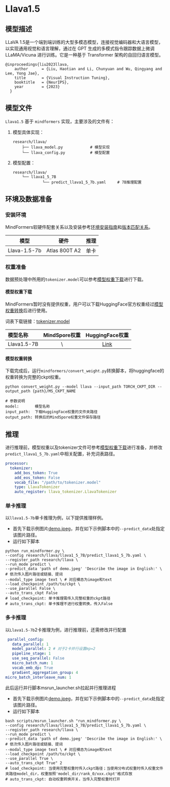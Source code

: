 # Llava1.5

## 模型描述

LLaVA 1.5是一个端到端训练的大型多模态模型，连接视觉编码器和大语言模型，以实现通用视觉和语言理解，通过在 GPT 生成的多模式指令跟踪数据上微调 LLaMA/Vicuna 进行训练。它是一种基于 Transformer 架构的自回归语言模型。

```text
@inproceedings{liu2023llava,
    author      = {Liu, Haotian and Li, Chunyuan and Wu, Qingyang and Lee, Yong Jae},
    title       = {Visual Instruction Tuning},
    booktitle   = {NeurIPS},
    year        = {2023}
  }
```

## 模型文件

`Llava1.5` 基于 `mindformers` 实现，主要涉及的文件有：

1. 模型具体实现：

   ```text
   research/llava/
       ├── llava_model.py            # 模型实现
       └── llava_config.py           # 模型配置
   ```

2. 模型配置：

   ```text
   research/llava/
       └── llava1_5_7B
                └── predict_llava1_5_7b.yaml     # 7B推理配置
   ```

## 环境及数据准备

### 安装环境

MindFormers软硬件配套关系以及安装参考[环境安装指南](../../README_CN.md#源码编译安装)和[版本匹配关系](../../README_CN.md#版本匹配关系)。

|     模型     |     硬件      | 推理 |
| :----------: | :-----------: | :--: |
| Llava-1.5-7b | Atlas 800T A2 | 单卡 |

### 权重准备

数据预处理中所用的`tokenizer.model`可以参考[模型权重下载](#模型权重下载)进行下载。

#### 模型权重下载

MindFormers暂时没有提供权重，用户可以下载HuggingFace官方权重经过[模型权重转换](#模型权重转换)后进行使用。

词表下载链接：[tokenizer.model](https://huggingface.co/llava-hf/llava-1.5-7b-hf/blob/main/tokenizer.model)

| 模型名称    | MindSpore权重 |                       HuggingFace权重                        |
| :---------- | :-----------: | :----------------------------------------------------------: |
| Llava1.5-7B |       \       | [Link](https://huggingface.co/llava-hf/llava-1.5-7b-hf/tree/main) |

#### 模型权重转换

下载完成后，运行`mindformers/convert_weight.py`转换脚本，将huggingface的权重转换为完整的ckpt权重。

```shell
python convert_weight.py --model llava --input_path TORCH_CKPT_DIR --output_path {path}/MS_CKPT_NAME

# 参数说明
model:       模型名称
input_path:  下载HuggingFace权重的文件夹路径
output_path: 转换后的MindSpore权重文件保存路径
```

## 推理

进行推理前，模型权重以及tokenizer文件可参考[模型权重下载](#模型权重下载)进行准备，并修改`predict_llava1_5_7b.yaml`中相关配置，补充词表路径。

   ```yaml
   processor:
     tokenizer:
       add_bos_token: True
       add_eos_token: False
       vocab_file: "/path/to/tokenizer.model"
       type: LlavaTokenizer
       auto_register: llava_tokenizer.LlavaTokenizer
   ```

### 单卡推理

以`llava1.5-7b`单卡推理为例，以下提供推理样例。

- 首先下载示例图片[demo.jpeg](https://ascend-repo-modelzoo.obs.cn-east-2.myhuaweicloud.com/MindFormers/qwenvl/demo.jpeg)，并在如下示例脚本中的`--predict_data`处指定该图片路径。
- 运行如下脚本

```shell
python run_mindformer.py \
--config research/llava/llava1_5_7B/predict_llava1_5_7b.yaml \
--register_path research/llava \
--run_mode predict \
--predict_data 'path of demo.jpeg' 'Describe the image in English:' \ # 依次传入图片路径或链接、提词
--modal_type image text \ # 对应模态为image和text
--load_checkpoint /path/to/ckpt \
--use_parallel False \
--auto_trans_ckpt False
# load_checkpoint: 单卡推理需传入完整权重的ckpt路径
# auto_trans_ckpt: 单卡推理不进行权重转换，传入False
```

### 多卡推理

以`Llava1.5-7b`2卡推理为例，进行推理前，还需修改并行配置

   ```yaml
    parallel_config:
      data_parallel: 1
      model_parallel: 2 # 对于2卡并行设置mp=2
      pipeline_stage: 1
      use_seq_parallel: False
      micro_batch_num: 1
      vocab_emb_dp: True
      gradient_aggregation_group: 4
   micro_batch_interleave_num: 1
   ```

此后运行并行脚本msrun_launcher.sh拉起并行推理进程

- 首先下载示例图片[demo.jpeg](https://ascend-repo-modelzoo.obs.cn-east-2.myhuaweicloud.com/MindFormers/qwenvl/demo.jpeg)，并在如下示例脚本中的`--predict_data`处指定该图片路径。
- 运行如下脚本

```shell
bash scripts/msrun_launcher.sh "run_mindformer.py \
--config research/llava/llava1_5_7B/predict_llava1_5_7b.yaml \
--register_path research/llava \
--run_mode predict \
--predict_data 'path of demo.jpeg' 'Describe the image in English:' \ # 依次传入图片路径或链接、提词
--modal_type image text \ # 对应模态为image和text
--load_checkpoint /path/to/ckpt \
--use_parallel True \
--auto_trans_ckpt True" 2
# load_checkpoint: 当使用完整权重时传入ckpt路径；当使用分布式权重时传入权重文件夹路径model_dir，权重按照'model_dir/rank_0/xxx.ckpt'格式存放
# auto_trans_ckpt: 自动权重转换开关，当传入完整权重时打开
```
